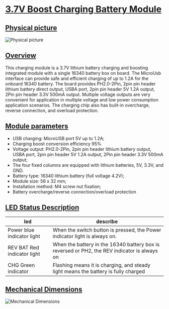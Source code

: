 # [3.7V Boost Charging Battery Module](http://localhost:3000/#/zh-cn/power_module/3.7V_Battery_Module/3.7v_battery_module?id=_37v锂电池充电升压模块)

## [Physical picture](http://localhost:3000/#/zh-cn/power_module/3.7V_Battery_Module/3.7v_battery_module?id=实物图)



![Physical picture](http://localhost:3000/zh-cn/power_module/3.7V_Battery_Module/picture/3.7v_battery_module.png)



## [Overview](http://localhost:3000/#/zh-cn/power_module/3.7V_Battery_Module/3.7v_battery_module?id=概述)

 This charging module is a 3.7V lithium battery charging and boosting integrated module with a single 16340 battery box on board. The MicroUsb interface can provide safe and efficient charging of up to 1.2A for the onboard 16340 battery. The board provides PH2.0-2Pin, 2pin pin header lithium battery direct output, USBA port, 2pin pin header 5V 1.2A output, 2Pin pin header 3.3V 500mA output. Multiple voltage outputs are very convenient for application in multiple voltage and low power consumption application scenarios. The charging chip also has built-in overcharge, reverse connection, and overload protection.

## [Module parameters](http://localhost:3000/#/zh-cn/power_module/3.7V_Battery_Module/3.7v_battery_module?id=模块参数)

- USB charging: MicroUSB port 5V up to 1.2A;
- Charging boost conversion efficiency 95%
- Voltage output: PH2.0-2Pin, 2pin pin header lithium battery output, USBA port, 2pin pin header 5V 1.2A output, 2Pin pin header 3.3V 500mA output;
- The four fixed columns are equipped with lithium batteries, 5V, 3.3V, and GND.
- Battery type: 16340 lithium battery (full voltage 4.2V);
- Module size: 56 x 32 mm;
- Installation method: M4 screw nut fixation;
- Battery overcharge/reverse connection/overload protection

## [LED Status Description](http://localhost:3000/#/zh-cn/power_module/3.7V_Battery_Module/3.7v_battery_module?id=led状态说明)

| led                         | describe                                                     |
| --------------------------- | ------------------------------------------------------------ |
| Power blue indicator light  | When the switch button is pressed, the Power indicator light is always on. |
| REV BAT Red indicator light | When the battery in the 16340 battery box is reversed or PH2, the REV indicator is always on |
| CHG Green indicator         | Flashing means it is charging, and steady light means the battery is fully charged |

## [Mechanical Dimensions](http://localhost:3000/#/zh-cn/power_module/3.7V_Battery_Module/3.7v_battery_module?id=机械尺寸图)



![Mechanical Dimensions](http://localhost:3000/zh-cn/power_module/3.7V_Battery_Module/picture/3.7v_battery_module_assembly.png)